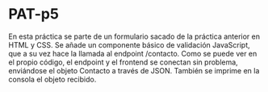 # PAT-p5
En esta práctica se parte de un formulario sacado de la práctica anterior en HTML y CSS. Se añade un componente básico de validación JavaScript, que a su vez hace la llamada al endpoint /contacto. Como se puede ver en el propio código, el endpoint y el frontend se conectan sin problema, enviándose el objeto Contacto a través de JSON. También se imprime en la consola el objeto recibido.
